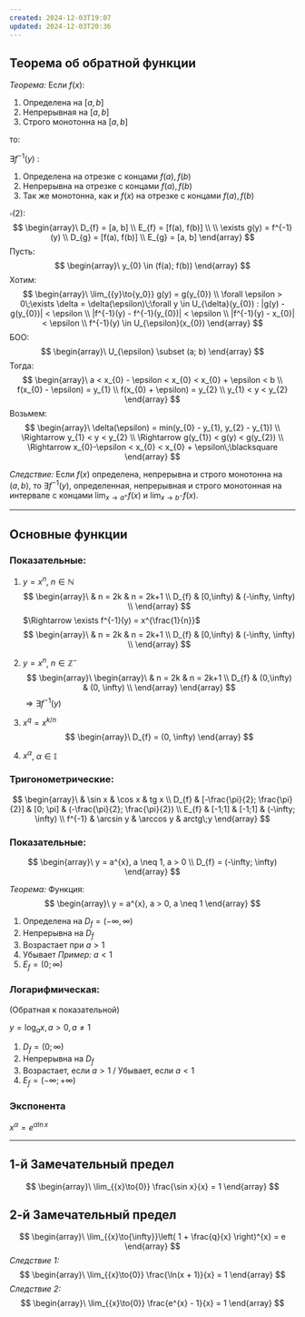 ```yaml
---
created: 2024-12-03T19:07
updated: 2024-12-03T20:36
---
```

## Теорема об обратной функции

*Теорема:* Если $f(x)$:

1. Определена на $[a,b]$
2. Непрерывная на $[a,b]$
3. Строго монотонна на $[a,b]$

то:

$\exists f^{-1}(y)$ :

1. Определена на отрезке с концами $f(a), f(b)$
2. Непрерывна на отрезке с концами $f(a), f(b)$
3. Так же монотонна, как и $f(x)$ на отрезке с концами $f(a), f(b)$

$\square(2):$
$$
\begin{array}\
D_{f} = [a, b] \\
E_{f} = [f(a), f(b)] \\ 
\\
\exists g(y) = f^{-1}(y) \\
D_{g} = [f(a), f(b)] \\
E_{g} = [a, b]
\end{array}
$$
Пусть:
$$
\begin{array}\
y_{0} \in (f(a); f(b))
\end{array}
$$
Хотим:
$$
\begin{array}\
\lim_{{y}\to{y_0}} g(y) = g(y_{0}) \\
\forall \epsilon > 0\;\exists \delta = \delta(\epsilon)\;\forall y \in U_{\delta}(y_{0}) : |g(y) - g(y_{0})| < \epsilon \\
|f^{-1}(y) - f^{-1}(y_{0})| < \epsilon \\
|f^{-1}(y) - x_{0}| < \epsilon \\
f^{-1}(y) \in U_{\epsilon}(x_{0})
\end{array}
$$
БОО:
$$
\begin{array}\
U_{\epsilon} \subset (a; b)
\end{array}
$$
Тогда:
$$
\begin{array}\
a < x_{0} - \epsilon < x_{0} < x_{0} + \epsilon < b \\
f(x_{0} - \epsilon) = y_{1} \\
f(x_{0} + \epsilon) = y_{2} \\
y_{1} < y < y_{2}
\end{array}
$$
Возьмем:
$$
\begin{array}\
\delta(\epsilon) = min(y_{0} - y_{1}, y_{2} - y_{1}) \\
\Rightarrow y_{1} < y < y_{2} \\
\Rightarrow g(y_{1}) < g(y) < g(y_{2}) \\
\Rightarrow x_{0}-\epsilon < x_{0} < x_{0} + \epsilon\;\blacksquare
\end{array}
$$

*Следствие:* Если $f(x)$ определена, непрерывна и строго монотонна на $(a,b)$, то $\exists f^{-1}(y)$, определенная, непрерывная и строго монотонная на интервале с концами $\lim_{{x}\to{a}^{+}}f(x)$ и $\lim_{{x}\to{b}^{-}}f(x)$.

---

## Основные функции

### Показательные:

1. $y = x^{n}$, $n \in \mathbb{N}$
$$
\begin{array}\
 & n = 2k & n = 2k+1 \\
D_{f} & [0,\infty) & (-\infty, \infty) \\
\end{array}
$$
$\Rightarrow \exists f^{-1}(y) = x^{\frac{1}{n}}$
$$
\begin{array}\
 & n = 2k & n = 2k+1 \\
D_{f} & [0,\infty) & (-\infty, \infty) \\
\end{array}
$$
2. $y = x^{n}$, $n \in \mathbb{Z}^{-}$
$$
\begin{array}\
\begin{array}\
 & n = 2k & n = 2k+1 \\
D_{f} & (0,\infty) & (0, \infty) \\
\end{array}
\end{array}
$$
$\Rightarrow \exists f^{-1}(y)$

3. $x^{q} = x^{k/n}$
$$
\begin{array}\
D_{f} = (0, \infty)
\end{array}
$$
4. $x^{\alpha}$, $\alpha \in \mathbb{I}$

### Тригонометрические:

$$
\begin{array}\
 & \sin x & \cos x & tg x \\
D_{f} & [-\frac{\pi}{2}; \frac{\pi}{2}] & [0; \pi]  & (-\frac{\pi}{2}; \frac{\pi}{2}) \\
E_{f} & [-1;1] & [-1;1] & (-\infty; \infty) \\
f^{-1} & \arcsin y & \arccos y & arctg\;y
\end{array}
$$
### Показательные:

$$
\begin{array}\
y = a^{x}, a \neq 1, a > 0 \\
D_{f} = (-\infty; \infty)
\end{array}
$$

*Теорема:* Функция:
$$
\begin{array}\
y = a^{x}, a > 0, a \neq 1
\end{array}
$$

1. Определена на $D_{f} = (-\infty, \infty)$
2. Непрерывна на $D_{f}$
3. Возрастает при $a > 1$
4. Убывает *Пример:* $a < 1$
5. $E_{f} = (0; \infty)$

### Логарифмическая:
(Обратная к показательной)

$y = \log_{a}x,  a >0, a\neq 1$

1. $D_{f} = (0; \infty)$
2. Непрерывна на $D_{f}$
3. Возрастает, если $a > 1$ / Убывает, если $a < 1$
4. $E_{f} = (-\infty; +\infty)$

### Экспонента

$x^{\alpha} = e^{\alpha \ln x}$

---
## 1-й Замечательный предел

$$
\begin{array}\
\lim_{{x}\to{0}} \frac{\sin x}{x} = 1
\end{array}
$$
## 2-й Замечательный предел

$$
\begin{array}\
\lim_{{x}\to{\infty}}\left( 1 + \frac{q}{x} \right)^{x} = e
\end{array}
$$
*Следствие 1:*
$$
\begin{array}\
\lim_{{x}\to{0}} \frac{\ln(x + 1)}{x} = 1
\end{array}
$$
*Следствие 2:*
$$
\begin{array}\
\lim_{{x}\to{0}} \frac{e^{x} - 1}{x} = 1
\end{array}
$$